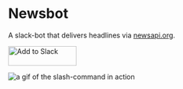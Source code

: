 # Newsbot
A slack-bot that delivers headlines via [newsapi.org](https://newsapi.org/).

<a href="https://slack.com/oauth/authorize?&client_id=210281709219.215506405600&scope=commands,bot,chat:write:bot">
  <img
    alt="Add to Slack" height="40" width="139" 
    src="https://platform.slack-edge.com/img/add_to_slack.png"
    srcset="https://platform.slack-edge.com/img/add_to_slack.png 1x, https://platform.slack-edge.com/img/add_to_slack@2x.png 2x"
  />
</a>

![a gif of the slash-command in action](https://s3-us-west-2.amazonaws.com/s.cdpn.io/504344/newsbot.gif)